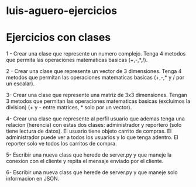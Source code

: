 # luis-aguero-ejercicios

# Ejercicios con clases

1 - Crear una clase que represente un numero complejo.
Tenga 4 metodos que permita las operaciones matematicas basicas (+,-,*,/).

2 - Crear una clase que represente un vector de 3 dimensiones.
Tenga 4 metodos que permitan las operaciones matematicas basicas (+,-,* y / por un escalar).

3- Crear una clase que represente una matriz de 3x3 dimensiones.
Tengan 3 metodos que permitan las operaciones matematicas basicas (excluimos la division) (+ y - entre matrices, * solo por un vector).

4- Crear una clase que represente al perfil usuario que ademas tenga una relacion (herencia) con estas dos clases:
administrador y reportero (solo tiene lectura de datos).
El usuario tiene objeto carrito de compras.
El administrador puede ver a todos los usuarios y lo que tenga adentro.
El reporter solo ve todos los carritos de compra.

5- Escribir una nueva class que herede de server.py y que maneje la conexion con el cliente y repita el mensaje enviado por el cliente.

6- Escribir una nueva class que herede de server.py y que maneje solo informacion en JSON.